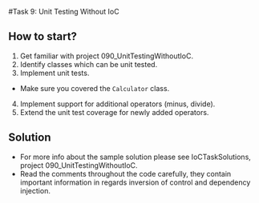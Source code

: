 #Task 9: Unit Testing Without IoC

## How to start?

1. Get familiar with project 090_UnitTestingWithoutIoC.
2. Identify classes which can be unit tested.
3. Implement unit tests.
  * Make sure you covered the ```Calculator``` class.
4. Implement support for additional operators (minus, divide).
5. Extend the unit test coverage for newly added operators.

## Solution

* For more info about the sample solution please see IoCTaskSolutions, project 
  090_UnitTestingWithoutIoC.
* Read the comments throughout the code carefully, they contain important 
  information in regards inversion of control and dependency injection.
